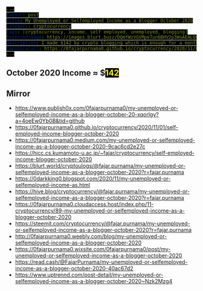 ```yaml
---
layout: post
title: My Unemployed or Selfemployed Income as a Blogger October 2020
category: cryptocurrency
tags: [cryptocurrency, income, self employed, unemployed, blogging]
featuredimage: https://images.blurt.buzz/DQmYWzVGVMpe7un6BHV2p3WoAEALQnVZsuRKXYb3cxaHieb/my-selfemployed-blogger-income-october-2010.gif
description: I made $142 by crypto blogging which is enough for a month but if I don't improve, I have to give up due to society pressure and find a job.
canonicalurl: https://0fajarpurnama0.github.io/cryptocurrency/2020/11/01/self-employed-income-blogger-october-2020
---
```

<style>
#contentcreation, #detailincome, #blogs, #publish0x, #publish0xcontest, #readcash, #blurtworld, #hiveblog, #steemit, #videos, #videoslist, #lbry, #image, #imagelist, #filearmy, #personalmonetization, #personalmonetizationlist, #coinimp, #bittubelink, #bravepublisher, #commontasks, #browsing, #bravebrowser, #bittubeairtime, #netboxbrowser, #cointiply, #cointiplylist, #cointiplyboardkinggame, #cointiplysurveyetc, #referrals, #referralsnote, #grade, #personnalcomments, #appendix, #donation, #mirrors {
            display: none; 
}
        
span {
  color: yellow;
  background: black;
}

#gradedollar {
  color: blue;
}

#grade {
  animation: shake 0.5s;
  animation-iteration-count: 19;
}

@keyframes shake {
  0% { transform: translate(1px, 1px) rotate(0deg); }
  10% { transform: translate(-1px, -2px) rotate(-1deg); }
  20% { transform: translate(-3px, 0px) rotate(1deg); }
  30% { transform: translate(3px, 2px) rotate(0deg); }
  40% { transform: translate(1px, -1px) rotate(1deg); }
  50% { transform: translate(-1px, 2px) rotate(-1deg); }
  60% { transform: translate(-3px, 1px) rotate(0deg); }
  70% { transform: translate(3px, 1px) rotate(-1deg); }
  80% { transform: translate(-1px, -1px) rotate(1deg); }
  90% { transform: translate(1px, 2px) rotate(0deg); }
  100% { transform: translate(1px, -2px) rotate(-1deg); }
}
</style>

<h2 id="contentcreation">Content Creation</h2>
<h3 id="blogs">Blogs</h3>
<ul>
	<li id="publish0x"><a href="https://www.publish0x.com/@0fajarpurnama0?a=4oeEw0Yb0B&tid=octoberincome"><b>Publish0x</b></a>: $<span id="publish0xdollar">15.52</span> of ETH, LRC, and BAT.</li>
	<li id="publish0xcontest"><a href="https://www.publish0x.com/publish0x-contests/dextokendefined-writing-contest-and-twitter-giveaway-winners-xzyvkjo?a=4oeEw0Yb0B&tid=octoberincome"><b>Publish0x Writing Competetion</b></a>: $<span id="publish0xcontestdollar">30</span> of ETH, LRC, and BAT.</li>
	<li id="readcash"><a href="https://read.cash/r/FajarPurnama"><b>ReadCash</b></a>: BCH 0.19933736 ≈ $<span id="readcashdollar">52.37</span></li>
  <li id="blurtworld"><a href="https://register.blurt.buzz/?referral=fajar.purnama"><b>BlurtWorld</b></a>: Blurt 1561.855 ≈ $<span id="blurtworlddollar">29.68</span></li>
	<li id="hiveblog"><a href="https://hiveonboard.com/?ref=fajar.purnama"><b>HiveBlog</b></a>: HBD 6.1 + Hive 41.5 ≈ $<span id="hiveblogdollar">10.92</span></li>
	<li id="steemit"><a href="https://steemit.com/@fajar.purnama?r=fajar.purnama"><b>Steemit</b></a>: SBD 0.047 + Steem 0.712 ≈ $<span id="steemitdollar">0.16</span></li>
</ul>
<h3 id="videos">Videos</h3>
<ul>
    <li id="lbry"><a href="https://lbry.tv/$/invite/@0fajarpurnama0:e"><b>LBRY</b></a>: LBC 17.92492787 ≈ $<span id="lbrydollar">0.34629168152053</span></li>
</ul>
<h3 id="image">Images</h3>
<ul>
    <li id="filearmy"><a href="https://file.army/0fajarpurnama0"><b>Filearmy</b></a>: BTC 0.00000006 ≈ $<span id="filearmydollar">0.000274935</span></li>
</ul>
<h3 id="personalmonetization">Personal Monetization</h3>
<ul>
    <li id="coinimp"><a href="https://www.coinimp.com/invite/8c923bdd-07f9-4051-a110-bf3db7fb8d07"><b>Coinimp</b></a>: MINTME 1 ≈ $<span id="coinimpdollar">0.001924</span></li>
    <li id="bittubelink"><a href="https://bittube.app/?ref?2JY4FE0CP"><b>Bittube Link</b></a>: TUBE 0.12 ≈ $<span id="bittubelinkdollar">0.00049764</span></li>
    <li id="bravepublisher"><a href="https://brave.com/faj934"><b>Brave Publisher Reward</b></a>: BAT 5.61 ≈ $<span id="bravepublisherdollar">1.03879809</span></li>
</ul>
<h2 id="commontasks">Common Tasks</h2>
<h3 id="browsing">Browsing</h3>
<ul>
    <li id="bravebrowser"><a href="https://brave.com/faj934"><b>Brave Browser Reward</b></a>: BAT 1.66 ≈ $<span id="bravebrowserdollar">0.3069589</span></li>
    <li id="bittubeairtime"><a href="https://bittube.app/?ref?2JY4FE0CP"><b>Bittube Airtime</b></a>: TUBE 31.25 ≈ $<span id="bittubeairtimedollar">0.12925</span></li>
    <li id="netboxbrowser"><a href="https://netbox.global/r/publish0x"><b>Netbox Browser</b></a>: NBX 20 ≈ $<span id="netboxbrowserdollar">0.4</span></li>
</ul>
<h3 id="cointiply"><a href="http://cointiply.com/r/lnEjx">Cointiply</a></h3>
<ul>
    <li id="cointiplyboardkinggame"><b>Playing Board King game offer:</b> $<span id="cointiplyboardkinggamedollar">1.224</span></li>
    <li id="cointiplysurveyetc"><b>Survey, faucet, etc.:</b> $<span id="cointiplysurveyetcdollar">0.344</span></li>
</ul>
<h3 id="referrals">Referrals</h3>
<p  id="referralsnote">Currently the quantity is too much to handle when the value I earned is not much. So I may report this on a separate article.</p>
<h2 id="october2020income">October 2020 Income ≈ $<span id="october2020incomedollar">142</span></h2>
<h2 id="grade">Grade: <b id="gradedollar">C</b></h2>
<div id="personnalcomments">
<h2>Personnal Comments</h2>
<ul>
  <li>If I do not improve soon, I may have to give up being a full time independent content creator and seek a job because it is only worth a month of expenses.</li>
  <li>It is not liquid where I need time and fees to spend these currencies. This lifestyle is only possible because I have savings.</li>
  <li>I spent over 8 hours everyday writing that includes Saturday and Sunday but the good side is that the time is flexible, for example if I have appointments, I can stop and continue later, I can spend the midnight late and wake up late or vice versa where I sleep early and wake up early to work, and ofcourse I enjoy this work where it is myself who is willing to work long hours.</li>
  <li>I could have spend less hours or earn more by writing short articles instead of long ones and may probably multiply my incomes but also bears a risk of failing. I spent long hours converting my thesis, dissertation, report, documents, etc to web format where eventhough I spent long hours and earned little for doing this, this can be used to enrich my online curriculum vitae by providing online access to my works as a backup to get a job easier.</li>
  <li>Lastly, I would like to express my deepest gratitude to these platforms where normally I earned nothing for even writing articles for months, but it is they, investors, and readers alone that made this earnings possible.</li>
</ul>
</div>

<div id="appendix">
<h2>Appendix</h2>
<figure>
    <img src="https://images.blurt.buzz/DQmRUCT6dSzYJ8uofbjKuPpMpWgaSML6E7Ph4y7wJeSFakp/publish0x.PNG" onerror="this.onerror=null;this.src='https://404store.com/2020/11/02/publish0x.png';" alt="Publish0x Earnings" />
    <figcaption><a href="https://www.publish0x.com/register?a=4oeEw0Yb0B&tid=octoberincome">Publish0x</a> Earnings</figcaption>
</figure>

<figure>
    <img src="https://images.blurt.buzz/DQmdSMaRXE1sBAvhgaDnaPC8ZmKoU5NrfQRMXHaujpPCyX8/readcash.jpg" onerror="this.onerror=null;this.src='https://404store.com/2020/11/02/readcash.jpg';" alt="ReadCash Earnings" />
    <figcaption><a href="https://read.cash/r/FajarPurnama">ReadCash Earnings</a></figcaption>
</figure>

<figure>
    <img src="https://images.blurt.buzz/DQmcn9RBjv5kEg3bw3KhgzqXVnFMzmndwoJvtdgdoSB2u3q/blurt.PNG" onerror="this.onerror=null;this.src='https://404store.com/2020/11/02/blurt.png';" alt="Blurt Earnings" />
    <figcaption><a href="https://register.blurt.buzz/?referral=fajar.purnama">Blurt Earnings</a></figcaption>
</figure>

<figure>
    <img src="https://images.blurt.buzz/DQmRgo3DELQLqJBriVXXoPzZ9XRPq7E9cdHu9DSByQ8juPY/hive.PNG" onerror="this.onerror=null;this.src='https://404store.com/2020/11/02/hive.png';" alt="Hive Earnings" />
    <figcaption><a href="https://hiveonboard.com/?ref=fajar.purnama">Hive Earnings</a></figcaption>
</figure>

<figure>
    <img src="https://images.blurt.buzz/DQmQ42tnZXALEKYb5X8zKkiQiDELuTuyPEgvy8cifDBYLkf/steemit.PNG" onerror="this.onerror=null;this.src='https://404store.com/2020/11/02/steemit.png';" alt="Steemit Earnings" />
    <figcaption><a href="https://steemit.com/@fajar.purnama?r=fajar.purnama">Steemit</a> Earnings</figcaption>
</figure>

<figure>
    <img src="https://images.blurt.buzz/DQmTg8M6HqunK1ySdhU55owFCWSNwxxR2WJ4oLpWv77jHY5/filearmy.PNG" onerror="this.onerror=null;this.src='https://404store.com/2020/11/02/filearmy.png';" alt="Filearmy Earnings" />
    <figcaption><a href="https://file.army/0fajarpurnama0">Filearmy</a> Earnings</figcaption>
</figure>

<figure>
    <img src="https://images.blurt.buzz/DQmdvTHTwcWG7ZiTKCupF1PPBymfWRZRRY9AjWFgHq8y7K1/lbry.PNG" onerror="this.onerror=null;this.src='https://404store.com/2020/11/02/lbry.png';" alt="LBRY Earnings" />
    <figcaption><a href="https://lbry.tv/$/invite/@0fajarpurnama0:e">LBRY</a> Earnings</figcaption>
</figure>

<figure>
    <img src="https://images.blurt.buzz/DQmbAGsihoNvheVCEmj43yxBeBp7kZ91yKxner2dFYTNX2s/coinimp.PNG" onerror="this.onerror=null;this.src='https://404store.com/2020/11/02/coinimp.png';" alt="Coinimp Earnings" />
    <figcaption><a href="https://www.coinimp.com/invite/8c923bdd-07f9-4051-a110-bf3db7fb8d07">Coinimp</a> Earnings</figcaption>
</figure>

<figure>
    <img src="https://images.blurt.buzz/DQmRmRR3E9sqDeqKG5QmYjTqeLSHNyke6DyDuNxWoekvhjE/bittube-airtime.PNG" onerror="this.onerror=null;this.src='https://404store.com/2020/11/02/bittube-airtime.png';" alt="Bittube Airtime Earnings" />
    <figcaption><a href="https://bittube.app/?ref?2JY4FE0CP">Bittube Airtime</a> Earnings</figcaption>
</figure>

<figure>
    <img src="https://images.blurt.buzz/DQmXAE5K5jdsqxyKLqYJwARormP4XKW5XKm8UG2NBdLnAQu/braverewards.PNG" onerror="this.onerror=null;this.src='https://404store.com/2020/11/02/brave-browser.png';" alt="Brave Publisher Rewards" />
    <figcaption><a href="https://brave.com/faj934">Brave</a> Publisher Rewards</figcaption>
</figure>

<figure>
    <img src="https://images.blurt.buzz/DQmcEuAeoTMQfWgAjSgVWjeDpTPTP1AGmTDgBYMToNnxLcC/brave-browser.PNG" onerror="this.onerror=null;this.src='https://404store.com/2020/11/02/braverewards.png';" alt="Brave Browser Rewards" />
    <figcaption><a href="https://brave.com/faj934">Brave Browser</a> Rewards</figcaption>
</figure>

<figure>
    <img src="https://images.blurt.buzz/DQmdozf8uDT2kaSiu1jRCkVfozPiLYTGcDsZyFDSqWryXFG/netbox-browser.PNG" onerror="this.onerror=null;this.src='https://404store.com/2020/11/02/netbox-browser.png';" alt="Netbox Browser Rewards" />
    <figcaption><a href="https://netbox.global/r/publish0x">Netbox Browser</a> Rewards</figcaption>
</figure>

<figure>
    <img src="https://images.blurt.buzz/DQmPbBVohyCemJR5esX8sRuW9ETZ7tueg4yW3WmL8zVRysi/cointiply.PNG" onerror="this.onerror=null;this.src='https://404store.com/2020/11/02/cointiply.png';" alt="Cointiply Earnings" />
    <figcaption><a href="http://cointiply.com/r/lnEjx">Cointiply</a> Earnings</figcaption>
</figure>
</div>

<div id="donation">
<h2>Donation</h2>
<p>Personally, I enjoyed being a full time independent content creator very much and I do not mind to continue much longer but I have families and friends pressuring me for result and if I do not show a satisfying one, then I have to get employed like everyone else which means spends much less time in this work. Therefore, I once again thank the platforms, investors, donators, and viewers for making my venture possible through donations, tippings, and upvotes. If you enjoy and/or want to further support my work you may choose a from of donation:</p>
<ul>
    <li>From <a href="https://brave.com/faj934">brave browser</a> and <a href="https://bittube.app/?ref?2JY4FE0CP">bittube extension</a> to my twitter profile: <a href="https://twitter.com/0FajarPurnama0">@0FajarPurnama0</a>.</li>
    <li>Donate Ethereum and its tokens using web3 such as Metamask, WalletConnect, Coinbase Wallet, and Trust Wallet: <a href='https://widget.kyber.network/v0.7.5/?type=pay&mode=popup&title=Donate%20to%20Fajar%20Purnama&lang=en&receiveAddr=0xCf354A0012160bC5dAe441C49f0B2d7E4A4fFC96&receiveToken=KNC&receiveAmount=1&callback=https%3A%2F%2Fkyberpay-sample.knstats.com%2Fcallback&paramForwarding=true&commissionId=0xCf354A0012160bC5dAe441C49f0B2d7E4A4fFC96&theme=theme-dark'
class='kyber-widget-button theme-dark theme-supported' name='KyberWidget - Powered by KyberNetwork' title='Pay with tokens'
target='_blank'>Pay with tokens</a></li>
    <li>Find deals profitable for both of us at <a href="https://0fajarpurnama0.github.io/deals">https://0fajarpurnama0.github.io/deals</a>.</li>
    <li>Use my referrals at <a href="https://0fajarpurnama0.github.io/affiliate-endorsement-referral">https://0fajarpurnama0.github.io/affiliate-endorsement-referral</a>.</li>
    <li>Turn off your adblocker and read my articles at <a href="https://0darkking0.blogspot.com">https://0darkking0.blogspot.com</a> by donating your CPU power (more advance form such as donating at a click of a button coming soon).</li>
    <li>More donation options coming soon at <a href="https://0fajarpurnama0.github.io/donation">https://0fajarpurnama0.github.io/donation</a>.</li>
</ul>

<figure>
    <img src="https://images.blurt.buzz/DQmTbQgo43bH8Xnvj6nbjrfVxHuefHtD3XPzwyfKkur1j8Y/qr-donation.png" onerror="this.onerror=null;this.src='https://404store.com/2020/11/02/qr-donation.png';" alt="qr donation" />
    <figcaption>Bitcoin <em>bc1q6hg4lllxthryke7zhxflcdrcm0nr8ph7antxk9</em>, Ethereum <em>0x3D4c67A2A40bC24ec53ab767b9247c02A2250BCB</em>, Litecoin <em>ltc1qqxl8dng0swv7zuhe30y5kzwht3l25krfaqzu2k</em>, XRP <em>r9rwEdZBWFRbsGzwG5gm1MjDoyBKWLPyx5</em>, Bitcoin Cash <em>qpd74d52rxpt3w70qv555ccq0254j7dhtg2mxst0dc</em>, Binance Chain <em>bnb10hdlv95jyjn92j2l6um6gkmc96a6g57lnezd66</em>, Monero <em>43V43g1UC9AdgjmjJZPQRxCotyi9VTb8jbYisw2cSqEjbuvp9Y</em>, <a href="https://www.paypal.com/paypalme/my/profile">paypal.me/fajarpurnama</a>.</figcaption>
</figure>

<a href="http://mellowads.com/0RDMA">Animation Source Code</a>
</div>

<h2>Mirror</h2>
<ul>
	<li>
		<a href="https://www.publish0x.com/0fajarpurnama0/my-unemployed-or-selfemployed-income-as-a-blogger-october-20-xqorlgy?a=4oeEw0Yb0B&tid=github">https://www.publish0x.com/0fajarpurnama0/my-unemployed-or-selfemployed-income-as-a-blogger-october-20-xqorlgy?a=4oeEw0Yb0B&tid=github</a>
	</li>
	<li>
		<a href="https://0fajarpurnama0.github.io/cryptocurrency/2020/11/01/self-employed-income-blogger-october-2020">https://0fajarpurnama0.github.io/cryptocurrency/2020/11/01/self-employed-income-blogger-october-2020</a>
	</li>
	<li>
		<a href="https://0fajarpurnama0.medium.com/my-unemployed-or-selfemployed-income-as-a-blogger-october-2020-9cac6cd2e27c">https://0fajarpurnama0.medium.com/my-unemployed-or-selfemployed-income-as-a-blogger-october-2020-9cac6cd2e27c</a>
	</li>
	<li>
		<a href="https://hicc.cs.kumamoto-u.ac.jp/~fajar/cryptocurrency/self-employed-income-blogger-october-2020">https://hicc.cs.kumamoto-u.ac.jp/~fajar/cryptocurrency/self-employed-income-blogger-october-2020</a>
	</li>
	<li>
		<a href="https://blurt.world/cryptoulogs/@fajar.purnama/my-unemployed-or-selfemployed-income-as-a-blogger-october-2020?r=fajar.purnama">https://blurt.world/cryptoulogs/@fajar.purnama/my-unemployed-or-selfemployed-income-as-a-blogger-october-2020?r=fajar.purnama</a>
	</li>
	<li>
		<a href="https://0darkking0.blogspot.com/2020/11/my-unemployed-or-selfemployed-income-as.html">https://0darkking0.blogspot.com/2020/11/my-unemployed-or-selfemployed-income-as.html</a>
	</li>
	<li>
		<a href="https://hive.blog/cryptocurrency/@fajar.purnama/my-unemployed-or-selfemployed-income-as-a-blogger-october-2020?r=fajar.purnama">https://hive.blog/cryptocurrency/@fajar.purnama/my-unemployed-or-selfemployed-income-as-a-blogger-october-2020?r=fajar.purnama</a>
	</li>
	<li>
		<a href="https://0fajarpurnama0.cloudaccess.host/index.php/11-cryptocurrency/89-my-unemployed-or-selfemployed-income-as-a-blogger-october-2020">https://0fajarpurnama0.cloudaccess.host/index.php/11-cryptocurrency/89-my-unemployed-or-selfemployed-income-as-a-blogger-october-2020</a>
	</li>
	<li>
		<a href="https://steemit.com/cryptocurrency/@fajar.purnama/my-unemployed-or-selfemployed-income-as-a-blogger-october-2020?r=fajar.purnama">https://steemit.com/cryptocurrency/@fajar.purnama/my-unemployed-or-selfemployed-income-as-a-blogger-october-2020?r=fajar.purnama</a>
	</li>
	<li>
		<a href="http://0fajarpurnama0.weebly.com/blog/my-unemployed-or-selfemployed-income-as-a-blogger-october-2020">http://0fajarpurnama0.weebly.com/blog/my-unemployed-or-selfemployed-income-as-a-blogger-october-2020</a>
	</li>
	<li>
		<a href="https://0fajarpurnama0.wixsite.com/0fajarpurnama0/post/my-unemployed-or-selfemployed-income-as-a-blogger-october-2020">https://0fajarpurnama0.wixsite.com/0fajarpurnama0/post/my-unemployed-or-selfemployed-income-as-a-blogger-october-2020</a>
	</li>
	<li>
		<a href="https://read.cash/@FajarPurnama/my-unemployed-or-selfemployed-income-as-a-blogger-october-2020-40ac67d2">https://read.cash/@FajarPurnama/my-unemployed-or-selfemployed-income-as-a-blogger-october-2020-40ac67d2</a>
	</li>
	<li>
		<a href="https://www.uptrennd.com/post-detail/my-unemployed-or-selfemployed-income-as-a-blogger-october-2020~Nzk2Mzg4">https://www.uptrennd.com/post-detail/my-unemployed-or-selfemployed-income-as-a-blogger-october-2020~Nzk2Mzg4</a>
	</li>
</ul>

<script>
var tempaccumulate = 0;
var october2020incomedollar = 0;
document.getElementById("october2020incomedollar").innerHTML = october2020incomedollar

setTimeout(function () {
  document.getElementById("contentcreation").style.display = "block";
}, 500);

setTimeout(function () {
  document.getElementById("blogs").style.display = "block";
}, 1000);

setTimeout(function () {
  document.getElementById("publish0x").style.display = "block";
  var income = parseInt(document.getElementById("publish0xdollar").innerHTML);
  var accumulate_animation = setInterval(function(){ 
  october2020incomedollar += 1;
  tempaccumulate += 1;
  document.getElementById("october2020incomedollar").innerHTML = october2020incomedollar;
  if(tempaccumulate >= income){
    clearInterval(accumulate_animation);
    tempaccumulate = 0;
  }
  }, 25);
}, 1500);

setTimeout(function () {
  document.getElementById("publish0xcontest").style.display = "block";
  var income = parseInt(document.getElementById("publish0xcontestdollar").innerHTML);
  var accumulate_animation = setInterval(function(){ 
  october2020incomedollar += 1;
  tempaccumulate += 1;
  document.getElementById("october2020incomedollar").innerHTML = october2020incomedollar;
  if(tempaccumulate >= income){
    clearInterval(accumulate_animation);
    tempaccumulate = 0;
  }
  }, 25);
}, 2500);

setTimeout(function () {
  document.getElementById("readcash").style.display = "block";
  var income = parseInt(document.getElementById("readcashdollar").innerHTML);
  var accumulate_animation = setInterval(function(){ 
  october2020incomedollar += 1;
  tempaccumulate += 1;
  document.getElementById("october2020incomedollar").innerHTML = october2020incomedollar;
  if(tempaccumulate >= income){
    clearInterval(accumulate_animation);
    tempaccumulate = 0;
  }
  }, 25);
}, 3700);

setTimeout(function () {
  document.getElementById("blurtworld").style.display = "block";
  var income = parseInt(document.getElementById("blurtworlddollar").innerHTML);
  var accumulate_animation = setInterval(function(){ 
  october2020incomedollar += 1;
  tempaccumulate += 1;
  document.getElementById("october2020incomedollar").innerHTML = october2020incomedollar;
  if(tempaccumulate >= income){
    clearInterval(accumulate_animation);
    tempaccumulate = 0;
  }
  }, 25);
}, 5500);

setTimeout(function () {
  document.getElementById("hiveblog").style.display = "block";
  var income = parseInt(document.getElementById("hiveblogdollar").innerHTML);
  var accumulate_animation = setInterval(function(){ 
  october2020incomedollar += 1;
  tempaccumulate += 1;
  document.getElementById("october2020incomedollar").innerHTML = october2020incomedollar;
  if(tempaccumulate >= income){
    clearInterval(accumulate_animation);
    tempaccumulate = 0;
  }
  }, 25);
}, 7000);

setTimeout(function () {
  document.getElementById("steemit").style.display = "block";
}, 7500);

setTimeout(function () {
  document.getElementById("videos").style.display = "block";
}, 8000);

setTimeout(function () {
  document.getElementById("lbry").style.display = "block";
  var income = parseInt(document.getElementById("lbrydollar").innerHTML);
  var accumulate_animation = setInterval(function(){ 
  october2020incomedollar += 1;
  tempaccumulate += 1;
  document.getElementById("october2020incomedollar").innerHTML = october2020incomedollar;
  if(tempaccumulate >= income){
    clearInterval(accumulate_animation);
    tempaccumulate = 0;
  }
  }, 25);
}, 8500);

setTimeout(function () {
  document.getElementById("image").style.display = "block";
}, 9000);

setTimeout(function () {
  document.getElementById("filearmy").style.display = "block";
}, 9500);

setTimeout(function () {
  document.getElementById("personalmonetization").style.display = "block";
}, 10000);

setTimeout(function () {
  document.getElementById("coinimp").style.display = "block";
}, 10500);

setTimeout(function () {
  document.getElementById("bittubelink").style.display = "block";
  var income = parseInt(document.getElementById("bittubelinkdollar").innerHTML);
  var accumulate_animation = setInterval(function(){ 
  october2020incomedollar += 1;
  tempaccumulate += 1;
  document.getElementById("october2020incomedollar").innerHTML = october2020incomedollar;
  if(tempaccumulate >= income){
    clearInterval(accumulate_animation);
    tempaccumulate = 0;
  }
  }, 25);
}, 11000);

setTimeout(function () {
  document.getElementById("bravepublisher").style.display = "block";
  var income = parseInt(document.getElementById("bravepublisherdollar").innerHTML);
  var accumulate_animation = setInterval(function(){ 
  october2020incomedollar += 1;
  tempaccumulate += 1;
  document.getElementById("october2020incomedollar").innerHTML = october2020incomedollar;
  if(tempaccumulate >= income){
    clearInterval(accumulate_animation);
    tempaccumulate = 0;
  }
  }, 25);
}, 11500);

setTimeout(function () {
  document.getElementById("commontasks").style.display = "block";
}, 12000);

setTimeout(function () {
  document.getElementById("browsing").style.display = "block";
}, 12500);

setTimeout(function () {
  document.getElementById("bravebrowser").style.display = "block";
}, 13000);

setTimeout(function () {
  document.getElementById("bittubeairtime").style.display = "block";
}, 13500);

setTimeout(function () {
  document.getElementById("netboxbrowser").style.display = "block";
  var income = parseInt(document.getElementById("netboxbrowserdollar").innerHTML);
  var accumulate_animation = setInterval(function(){ 
  october2020incomedollar += 1;
  tempaccumulate += 1;
  document.getElementById("october2020incomedollar").innerHTML = october2020incomedollar;
  if(tempaccumulate >= income){
    clearInterval(accumulate_animation);
    tempaccumulate = 0;
  }
  }, 25);
}, 14000);

setTimeout(function () {
  document.getElementById("cointiply").style.display = "block";
}, 14500);

setTimeout(function () {
  document.getElementById("cointiplyboardkinggame").style.display = "block";
  var income = parseInt(document.getElementById("cointiplyboardkinggamedollar").innerHTML);
  var accumulate_animation = setInterval(function(){ 
  october2020incomedollar += 1;
  tempaccumulate += 1;
  document.getElementById("october2020incomedollar").innerHTML = october2020incomedollar;
  if(tempaccumulate >= income){
    clearInterval(accumulate_animation);
    tempaccumulate = 0;
  }
  }, 25);
}, 15000);

setTimeout(function () {
  document.getElementById("cointiplysurveyetc").style.display = "block";
  var income = parseInt(document.getElementById("cointiplysurveyetcdollar").innerHTML);
  var accumulate_animation = setInterval(function(){ 
  october2020incomedollar += 1;
  tempaccumulate += 1;
  document.getElementById("october2020incomedollar").innerHTML = october2020incomedollar;
  if(tempaccumulate >= income){
    clearInterval(accumulate_animation);
    tempaccumulate = 0;
  }
  }, 25);
}, 15500);

setTimeout(function () {
  document.getElementById("referrals").style.display = "block";
}, 16000);

setTimeout(function () {
  document.getElementById("referralsnote").style.display = "block";
}, 16500);

setTimeout(function () {
  document.getElementById("grade").style.display = "block";
}, 17000);

setTimeout(function () {
  document.getElementById("personnalcomments").style.display = "block";
}, 20000);

setTimeout(function () {
  document.getElementById("appendix").style.display = "block";
}, 20500);

setTimeout(function () {
  document.getElementById("donation").style.display = "block";
}, 21000);

setTimeout(function () {
  document.getElementById("mirrors").style.display = "block";
}, 21500);
</script>